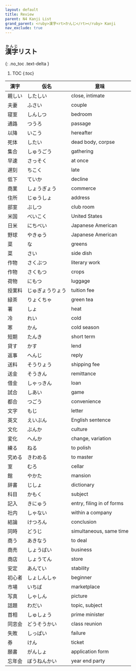 ```yaml
---
layout: default
title: Review
parent: N4 Kanji List
grand_parent: <ruby>漢字<rt>かんじ</rt></ruby> Kanji
nav_exclude: true
---
```


## <ruby>漢字<rt>かんじ</rt></ruby>リスト
{: .no_toc .text-delta }

1. TOC
{:toc}

| 漢字   | 仮名             | 意味                      |
| ------ | ---------------- | ------------------------- |
| 親しい | したしい         | close, intimate           |
| 夫妻   | ふさい           | couple                    |
| 寝室   | しんしつ         | bedroom                   |
| 通路   | つうろ           | passage                   |
| 以降   | いこう           | hereafter                 |
| 死体   | したい           | dead body, corpse         |
| 集合   | しゅうごう       | gathering                 |
| 早速   | さっそく         | at once                   |
| 遅刻   | ちこく           | late                      |
| 低下   | ていか           | decline                   |
| 商業   | しょうぎょう     | commerce                  |
| 住所   | じゅうしょ       | address                   |
| 部室   | ぶしつ           | club room                 |
| 米国   | べいこく         | United States             |
| 日米   | にちべい         | Japanese American         |
| 野球   | やきゅう         | Japanese American         |
| 菜     | な               | greens                    |
| 菜     | さい             | side dish                 |
| 作物   | さくぶつ         | literary work             |
| 作物   | さくもつ         | crops                     |
| 荷物   | にもつ           | luggage                   |
| 授業料 | じゅぎょうりょう | tuition fee               |
| 緑茶   | りょくちゃ       | green tea                 |
| 署     | しょ             | heat                      |
| 冷     | れい             | cold                      |
| 寒     | かん             | cold season               |
| 短期   | たんき           | short term                |
| 貸す   | かす             | lend                      |
| 返事   | へんじ           | reply                     |
| 送料   | そうりょう       | shipping fee              |
| 送金   | そうきん         | remittance                |
| 借金   | しゃっきん       | loan                      |
| 試合   | しあい           | game                      |
| 都合   | つごう           | convenience               |
| 文字   | もじ             | letter                    |
| 英文   | えいぶん         | English sentence          |
| 文化   | ぶんか           | culture                   |
| 変化   | へんか           | change, variation         |
| 練る   | ねる             | to polish                 |
| 究める | きわめる         | to master                 |
| 室     | むろ             | cellar                    |
| 館     | やかた           | mansion                   |
| 辞書   | じしょ           | dictionary                |
| 科目   | かもく           | subject                   |
| 記入   | きにゅう         | entry, filing in of forms |
| 社内   | しゃない         | within a company          |
| 結論   | けつろん         | conclusion                |
| 同時   | どうじ           | simultaneous, same time   |
| 商う   | あきなう         | to deal                   |
| 商売   | しょうばい       | business                  |
| 商店   | しょうてん       | store                     |
| 安定   | あんてい         | stability                 |
| 初心者 | しょしんしゃ     | beginner                  |
| 市場   | いちば           | marketplace               |
| 写真   | しゃしん         | picture                   |
| 話題   | わだい           | topic, subject            |
| 首相   | しゅしょう       | prime minister            |
| 同窓会 | どうそうかい     | class reunion             |
| 失敗   | しっぱい         | failure                   |
| 券     | けん             | ticket                    |
| 願書   | がんしょ         | application form          |
| 忘年会 | ぼうねんかい     | year end party            |
